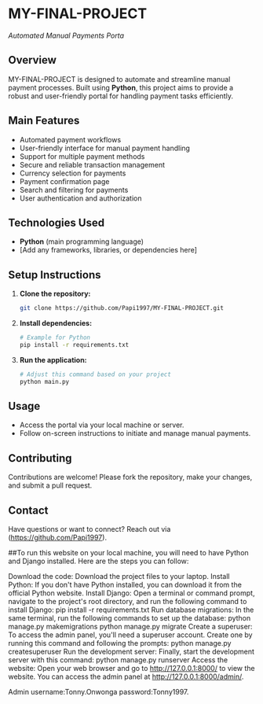 # MY-FINAL-PROJECT

_Automated Manual Payments Porta_

##  Overview
MY-FINAL-PROJECT is designed to automate and streamline manual payment processes. Built using **Python**, this project aims to provide a robust and user-friendly portal for handling payment tasks efficiently.

##  Main Features
- Automated payment workflows
- User-friendly interface for manual payment handling
- Support for multiple payment methods
- Secure and reliable transaction management
- Currency selection for payments
- Payment confirmation page
- Search and filtering for payments
- User authentication and authorization

## Technologies Used
- **Python** (main programming language)
- [Add any frameworks, libraries, or dependencies here]

## Setup Instructions
1. **Clone the repository:**
   ```bash
   git clone https://github.com/Papi1997/MY-FINAL-PROJECT.git
   ```
2. **Install dependencies:**
   ```bash
   # Example for Python
   pip install -r requirements.txt
   ```
3. **Run the application:**
   ```bash
   # Adjust this command based on your project
   python main.py
   ```

## Usage
- Access the portal via your local machine or server.
- Follow on-screen instructions to initiate and manage manual payments.

##  Contributing
Contributions are welcome! Please fork the repository, make your changes, and submit a pull request.

##  Contact
Have questions or want to connect? Reach out via (https://github.com/Papi1997).



##To run this website on your local machine, you will need to have Python and Django installed. Here are the steps you can follow:

Download the code: Download the project files to your laptop.
Install Python: If you don't have Python installed, you can download it from the official Python website.
Install Django: Open a terminal or command prompt, navigate to the project's root directory, and run the following command to install Django:
pip install -r requirements.txt
Run database migrations: In the same terminal, run the following commands to set up the database:
python manage.py makemigrations
python manage.py migrate
Create a superuser: To access the admin panel, you'll need a superuser account. Create one by running this command and following the prompts:
python manage.py createsuperuser
Run the development server: Finally, start the development server with this command:
python manage.py runserver
Access the website: Open your web browser and go to http://127.0.0.1:8000/ to view the website. You can access the admin panel at http://127.0.0.1:8000/admin/.

Admin username:Tonny.Onwonga
password:Tonny1997.
